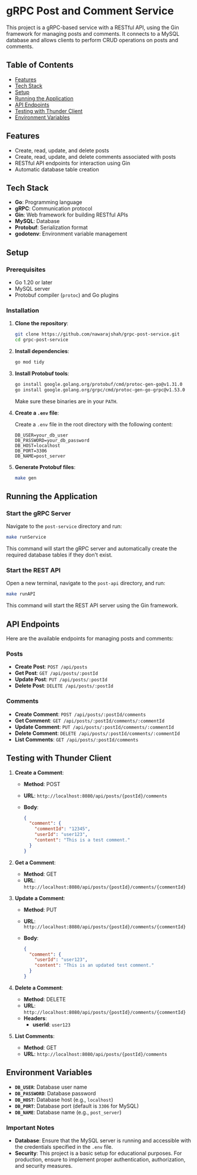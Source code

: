 # gRPC Post and Comment Service

This project is a gRPC-based service with a RESTful API, using the Gin framework for managing posts and comments. It connects to a MySQL database and allows clients to perform CRUD operations on posts and comments.

## Table of Contents

- [Features](#features)
- [Tech Stack](#tech-stack)
- [Setup](#setup)
- [Running the Application](#running-the-application)
- [API Endpoints](#api-endpoints)
- [Testing with Thunder Client](#testing-with-thunder-client)
- [Environment Variables](#environment-variables)

## Features

- Create, read, update, and delete posts
- Create, read, update, and delete comments associated with posts
- RESTful API endpoints for interaction using Gin
- Automatic database table creation

## Tech Stack

- **Go**: Programming language
- **gRPC**: Communication protocol
- **Gin**: Web framework for building RESTful APIs
- **MySQL**: Database
- **Protobuf**: Serialization format
- **godotenv**: Environment variable management

## Setup

### Prerequisites

- Go 1.20 or later
- MySQL server
- Protobuf compiler (`protoc`) and Go plugins

### Installation

1. **Clone the repository**:

   ```bash
   git clone https://github.com/nawarajshah/grpc-post-service.git
   cd grpc-post-service
   ```

2. **Install dependencies**:

   ```bash
   go mod tidy
   ```

3. **Install Protobuf tools**:

   ```bash
   go install google.golang.org/protobuf/cmd/protoc-gen-go@v1.31.0
   go install google.golang.org/grpc/cmd/protoc-gen-go-grpc@v1.53.0
   ```

   Make sure these binaries are in your `PATH`.

4. **Create a `.env` file**:

   Create a `.env` file in the root directory with the following content:

   ```env
   DB_USER=your_db_user
   DB_PASSWORD=your_db_password
   DB_HOST=localhost
   DB_PORT=3306
   DB_NAME=post_server
   ```

5. **Generate Protobuf files**:

   ```bash
   make gen
   ```

## Running the Application

### Start the gRPC Server

Navigate to the `post-service` directory and run:

```bash
make runService
```

This command will start the gRPC server and automatically create the required database tables if they don't exist.

### Start the REST API

Open a new terminal, navigate to the `post-api` directory, and run:

```bash
make runAPI
```

This command will start the REST API server using the Gin framework.

## API Endpoints

Here are the available endpoints for managing posts and comments:

### Posts

- **Create Post**: `POST /api/posts`
- **Get Post**: `GET /api/posts/:postId`
- **Update Post**: `PUT /api/posts/:postId`
- **Delete Post**: `DELETE /api/posts/:postId`

### Comments

- **Create Comment**: `POST /api/posts/:postId/comments`
- **Get Comment**: `GET /api/posts/:postId/comments/:commentId`
- **Update Comment**: `PUT /api/posts/:postId/comments/:commentId`
- **Delete Comment**: `DELETE /api/posts/:postId/comments/:commentId`
- **List Comments**: `GET /api/posts/:postId/comments`

## Testing with Thunder Client

1. **Create a Comment**:

   - **Method**: POST
   - **URL**: `http://localhost:8080/api/posts/{postId}/comments`
   - **Body**:

     ```json
     {
       "comment": {
         "commentId": "12345",
         "userId": "user123",
         "content": "This is a test comment."
       }
     }
     ```

2. **Get a Comment**:

   - **Method**: GET
   - **URL**: `http://localhost:8080/api/posts/{postId}/comments/{commentId}`

3. **Update a Comment**:

   - **Method**: PUT
   - **URL**: `http://localhost:8080/api/posts/{postId}/comments/{commentId}`
   - **Body**:

     ```json
     {
       "comment": {
         "userId": "user123",
         "content": "This is an updated test comment."
       }
     }
     ```

4. **Delete a Comment**:

   - **Method**: DELETE
   - **URL**: `http://localhost:8080/api/posts/{postId}/comments/{commentId}`
   - **Headers**:
     - **userId**: `user123`

5. **List Comments**:

   - **Method**: GET
   - **URL**: `http://localhost:8080/api/posts/{postId}/comments`

## Environment Variables

- **`DB_USER`**: Database user name
- **`DB_PASSWORD`**: Database password
- **`DB_HOST`**: Database host (e.g., `localhost`)
- **`DB_PORT`**: Database port (default is `3306` for MySQL)
- **`DB_NAME`**: Database name (e.g., `post_server`)

### Important Notes

- **Database**: Ensure that the MySQL server is running and accessible with the credentials specified in the `.env` file.
- **Security**: This project is a basic setup for educational purposes. For production, ensure to implement proper authentication, authorization, and security measures.
